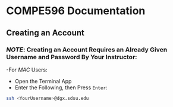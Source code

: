 **COMPE596 Documentation**
============================

## Creating an Account

### *NOTE*: Creating an Account Requires an Already Given Username and Password By Your Instructor:

-For *MAC* Users:

- Open the Terminal App
- Enter the Following, then Press `Enter`:

```bash
ssh <YourUsername>@dgx.sdsu.edu
```
